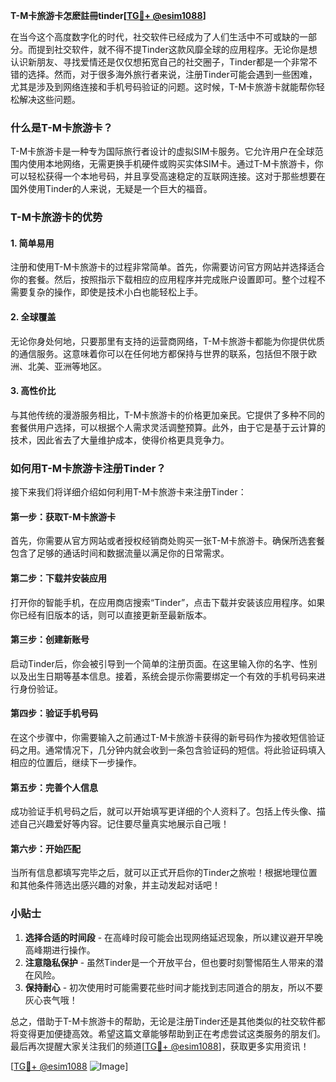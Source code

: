 **T-M卡旅游卡怎麽註冊tinder[[TG💪+ @esim1088](https://t.me/s/esim1088)]**

在当今这个高度数字化的时代，社交软件已经成为了人们生活中不可或缺的一部分。而提到社交软件，就不得不提Tinder这款风靡全球的应用程序。无论你是想认识新朋友、寻找爱情还是仅仅想拓宽自己的社交圈子，Tinder都是一个非常不错的选择。然而，对于很多海外旅行者来说，注册Tinder可能会遇到一些困难，尤其是涉及到网络连接和手机号码验证的问题。这时候，T-M卡旅游卡就能帮你轻松解决这些问题。

### 什么是T-M卡旅游卡？

T-M卡旅游卡是一种专为国际旅行者设计的虚拟SIM卡服务。它允许用户在全球范围内使用本地网络，无需更换手机硬件或购买实体SIM卡。通过T-M卡旅游卡，你可以轻松获得一个本地号码，并且享受高速稳定的互联网连接。这对于那些想要在国外使用Tinder的人来说，无疑是一个巨大的福音。

### T-M卡旅游卡的优势

#### 1. 简单易用
注册和使用T-M卡旅游卡的过程非常简单。首先，你需要访问官方网站并选择适合你的套餐。然后，按照指示下载相应的应用程序并完成账户设置即可。整个过程不需要复杂的操作，即使是技术小白也能轻松上手。

#### 2. 全球覆盖
无论你身处何地，只要那里有支持的运营商网络，T-M卡旅游卡都能为你提供优质的通信服务。这意味着你可以在任何地方都保持与世界的联系，包括但不限于欧洲、北美、亚洲等地区。

#### 3. 高性价比
与其他传统的漫游服务相比，T-M卡旅游卡的价格更加亲民。它提供了多种不同的套餐供用户选择，可以根据个人需求灵活调整预算。此外，由于它是基于云计算的技术，因此省去了大量维护成本，使得价格更具竞争力。

### 如何用T-M卡旅游卡注册Tinder？

接下来我们将详细介绍如何利用T-M卡旅游卡来注册Tinder：

#### 第一步：获取T-M卡旅游卡
首先，你需要从官方网站或者授权经销商处购买一张T-M卡旅游卡。确保所选套餐包含了足够的通话时间和数据流量以满足你的日常需求。

#### 第二步：下载并安装应用
打开你的智能手机，在应用商店搜索“Tinder”，点击下载并安装该应用程序。如果你已经有旧版本的话，则可以直接更新至最新版本。

#### 第三步：创建新账号
启动Tinder后，你会被引导到一个简单的注册页面。在这里输入你的名字、性别以及出生日期等基本信息。接着，系统会提示你需要绑定一个有效的手机号码来进行身份验证。

#### 第四步：验证手机号码
在这个步骤中，你需要输入之前通过T-M卡旅游卡获得的新号码作为接收短信验证码之用。通常情况下，几分钟内就会收到一条包含验证码的短信。将此验证码填入相应的位置后，继续下一步操作。

#### 第五步：完善个人信息
成功验证手机号码之后，就可以开始填写更详细的个人资料了。包括上传头像、描述自己兴趣爱好等内容。记住要尽量真实地展示自己哦！

#### 第六步：开始匹配
当所有信息都填写完毕之后，就可以正式开启你的Tinder之旅啦！根据地理位置和其他条件筛选出感兴趣的对象，并主动发起对话吧！

### 小贴士

1. **选择合适的时间段** - 在高峰时段可能会出现网络延迟现象，所以建议避开早晚高峰期进行操作。
2. **注意隐私保护** - 虽然Tinder是一个开放平台，但也要时刻警惕陌生人带来的潜在风险。
3. **保持耐心** - 初次使用时可能需要花些时间才能找到志同道合的朋友，所以不要灰心丧气哦！

总之，借助于T-M卡旅游卡的帮助，无论是注册Tinder还是其他类似的社交软件都将变得更加便捷高效。希望这篇文章能够帮助到正在考虑尝试这类服务的朋友们。最后再次提醒大家关注我们的频道[[TG💪+ @esim1088](https://t.me/s/esim1088)]，获取更多实用资讯！

[[TG💪+ @esim1088](https://t.me/s/esim1088) ![Image](https://i.postimg.cc/4NQfJmqS/Snipaste-2025-05-13-00-14-12.png)]
